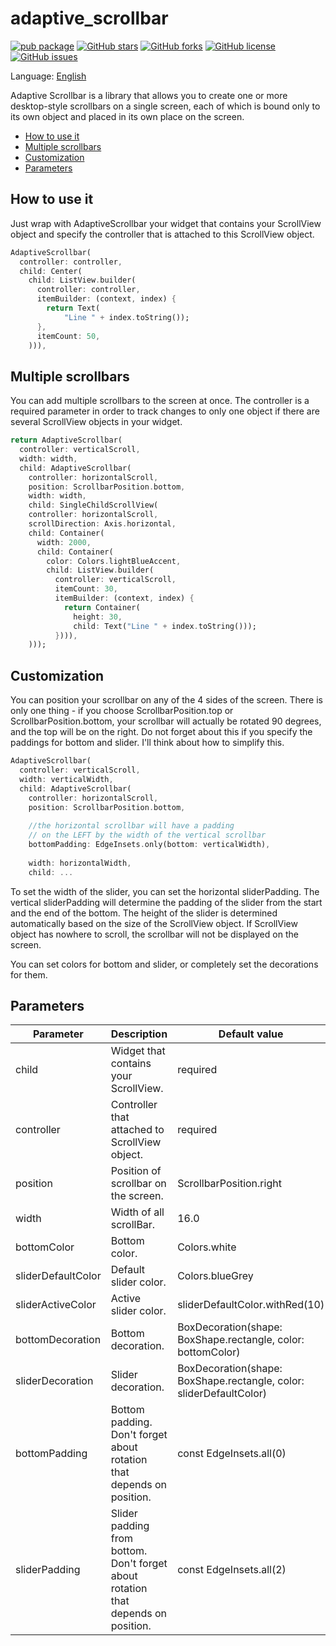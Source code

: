 # adaptive_scrollbar

[![pub package](https://img.shields.io/pub/v/adaptive_scrollbar.svg)](https://pub.dev/packages/adaptive_scrollbar) [![GitHub stars](https://img.shields.io/github/stars/rulila52/adaptive-scrollbar)](https://github.com/rulila52/adaptive-scrollbar/stargazers) [![GitHub forks](https://img.shields.io/github/forks/rulila52/adaptive-scrollbar)](https://github.com/rulila52/adaptive-scrollbar/network)  [![GitHub license](https://img.shields.io/github/license/rulila52/adaptive-scrollbar)](https://github.com/rulila52/adaptive-scrollbar/blob/main/LICENSE)  [![GitHub issues](https://img.shields.io/github/issues/rulila52/adaptive-scrollbar)](https://github.com/rulila52/adaptive-scrollbar/issues)

Language: [English](README.md)

Adaptive Scrollbar is a library that allows you to create one or more desktop-style 
scrollbars on a single screen, each of which is bound only to its own object 
and placed in its own place on the screen.

- [How to use it](#how-to-use-it)
- [Multiple scrollbars](#multiple-scrollbars)
- [Customization](#customization)
- [Parameters](#parameters)

## How to use it

Just wrap with AdaptiveScrollbar your widget that contains your ScrollView 
object and specify the controller that is attached to this ScrollView object.

```dart
AdaptiveScrollbar(
  controller: controller,
  child: Center(
    child: ListView.builder(
      controller: controller,
      itemBuilder: (context, index) { 
        return Text(
            "Line " + index.toString());
      },
      itemCount: 50,
    ))),
```

## Multiple scrollbars

You can add multiple scrollbars to the screen at once. The controller 
is a required parameter in order to track changes to only one object 
if there are several ScrollView objects in your widget.

```dart
return AdaptiveScrollbar(
  controller: verticalScroll,
  width: width,
  child: AdaptiveScrollbar(
    controller: horizontalScroll,
    position: ScrollbarPosition.bottom,
    width: width,
    child: SingleChildScrollView(
    controller: horizontalScroll,
    scrollDirection: Axis.horizontal,
    child: Container(
      width: 2000,
      child: Container(
        color: Colors.lightBlueAccent,
        child: ListView.builder(
          controller: verticalScroll,
          itemCount: 30,
          itemBuilder: (context, index) {
            return Container(
              height: 30,
              child: Text("Line " + index.toString()));
          }))),
    )));
```

## Customization

You can position your scrollbar on any of the 4 sides of the screen. 
There is only one thing - if you choose ScrollbarPosition.top or 
ScrollbarPosition.bottom, your scrollbar will actually be rotated 90 degrees, 
and the top will be on the right. Do not forget about this if you specify
the paddings for bottom and slider. I'll think about how to simplify this.

```dart
AdaptiveScrollbar(
  controller: verticalScroll,
  width: verticalWidth,
  child: AdaptiveScrollbar(
    controller: horizontalScroll,
    position: ScrollbarPosition.bottom,
    
    //the horizontal scrollbar will have a padding
    // on the LEFT by the width of the vertical scrollbar
    bottomPadding: EdgeInsets.only(bottom: verticalWidth),
    
    width: horizontalWidth,
    child: ...
```
To set the width of the slider, you can set the horizontal sliderPadding. 
The vertical sliderPadding will determine the padding of the slider 
from the start and the end of the bottom. The height of the slider 
is determined automatically based on the size of the ScrollView object. 
If ScrollView object has nowhere to scroll, the scrollbar will not be displayed 
on the screen.

You can set colors for bottom and slider, or completely set 
the decorations for them.

## Parameters

| Parameter                  | Description                                                                           | Default value                                                                                                                                                                         |
| -------------------------- | ------------------------------------------------------------------------------------- | ------------------------------------------------------------------------------------------------------------------------------------------------------------------------------------- |
| child                      | Widget that contains your ScrollView.                                                 | required                                                                                                                                                                              |
| controller                 | Controller that attached to ScrollView object.                                        | required                                                                                                                                                                              |       
| position                   | Position of scrollbar on the screen.                                                  | ScrollbarPosition.right                                                                                                                                                               |
| width                      | Width of all scrollBar.                                                               | 16.0                                                                                                                                                                                  |
| bottomColor                | Bottom color.                                                                         | Colors.white                                                                                                                                                                          |
| sliderDefaultColor         | Default slider color.                                                                 | Colors.blueGrey                                                                                                                                                                       |
| sliderActiveColor          | Active slider color.                                                                  | sliderDefaultColor.withRed(10)                                                                                                                                                        |
| bottomDecoration           | Bottom decoration.                                                                    | BoxDecoration(shape: BoxShape.rectangle, color: bottomColor)                                                                                                                          |
| sliderDecoration           | Slider decoration.                                                                    | BoxDecoration(shape: BoxShape.rectangle, color: sliderDefaultColor)                                                                                                                   |
| bottomPadding              | Bottom padding. Don't forget about rotation that depends on position.                 | const EdgeInsets.all(0)                                                                                                                                                               |
| sliderPadding              | Slider padding from bottom. Don't forget about rotation that depends on position.     | const EdgeInsets.all(2)                                                                                                                                                               |




